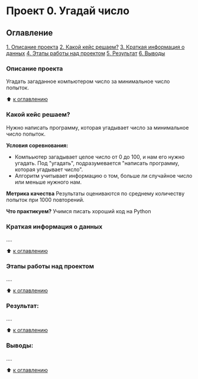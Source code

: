 # Проект 0. Угадай число

## Оглавление
[1. Описание проекта](https://github.com/Dredox22/sf_data_science/tree/main/project_0/README.md#Описание-проекта)
[2. Какой кейс решаем?](https://github.com/Dredox22/sf_data_science/tree/main/project_0/README.md#Какой-кейс-решаем)
[3. Краткая информация о данных](https://github.com/Dredox22/sf_data_science/tree/main/project_0/README.md#Краткая-информация-о-данных)
[4. Этапы работы над проектом](https://github.com/Dredox22/sf_data_science/tree/main/project_0/README.md#Этапы-работы-над-проектом)
[5. Результат](https://github.com/Dredox22/sf_data_science/tree/main/project_0/README.md#Результат)
[6. Выводы](https://github.com/Dredox22/sf_data_science/tree/main/project_0/README.md#Выводы)

### Описание проекта
Угадать загаданное компьютером число за минимальное число попыток.

:arrow_up: [к оглавлению](https://github.com/Dredox22/sf_data_science/tree/main/project_0/README.md#Оглавление)


### Какой кейс решаем?
Нужно написать программу, которая угадывает число за минимальное число попыток.

**Условия соревнования:**
- Компььютер загадывает целое число от 0 до 100, и нам его нужно угадать. Под "угадать", подразумевается "написать программу, которая угадывает число".
- Алгоритм учитывает информацию о том, больше ли случайное число или меньше нужного нам.

**Метрика качества**
Результаты оцениваются по среднему количеству попыток при 1000 повторений.

**Что практикуем?**
Учимся писать хороший код на Python


### Краткая информация о данных
....

:arrow_up: [к оглавлению](https://github.com/Dredox22/sf_data_science/tree/main/project_0/README.md#Оглавление)


### Этапы работы над проектом
....

:arrow_up: [к оглавлению](https://github.com/Dredox22/sf_data_science/tree/main/project_0/README.md#Оглавление)


### Результат:
....

:arrow_up: [к оглавлению](https://github.com/Dredox22/sf_data_science/tree/main/project_0/README.md#Оглавление)


### Выводы:
....

:arrow_up: [к оглавлению](https://github.com/Dredox22/sf_data_science/tree/main/project_0/README.md#Оглавление)